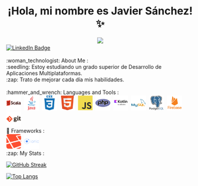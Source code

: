 <div id="header" align="center">
 <h1>¡Hola, mi nombre es Javier Sánchez! ✨</h1>
<img src="https://media.giphy.com/media/gjrYDwbjnK8x36xZIO/giphy.gif" width="300"/>
</div>
<div id="badges">
 <a href="https://www.linkedin.com/in/javier-sánchez-carrizo-99a95b225/">
<img src="https://img.shields.io/badge/LinkedIn-blue?style=for-the-badge&logo=linkedin&logoColor=white" alt="LinkedIn Badge"/>
  </a>
 <div>
  <a>
   <img src="https://komarev.com/ghpvc/?username=JavierS08&style=flat-square&color=blue" alt=""/>
   <a/>
   <div>
  :woman_technologist: About Me :
    <br>
  :seedling: Estoy estudiando un grado superior de Desarrollo de Aplicaciones Multiplataformas.
    <br>
  :zap: Trato de mejorar cada día mis habilidades.
   </div>
   <br>
   :hammer_and_wrench: Languages and Tools :
   <br>
    <img src="https://github.com/devicons/devicon/blob/master/icons/scala/scala-original-wordmark.svg" title="scala" alt="scala" width="40" height="40"/>&nbsp;
    <img src="https://github.com/devicons/devicon/blob/master/icons/java/java-original-wordmark.svg" title="Java" alt="Java" width="40" height="40"/>&nbsp;
    <img src="https://github.com/devicons/devicon/blob/master/icons/css3/css3-plain-wordmark.svg"  title="CSS3" alt="CSS" width="40" height="40"/>&nbsp;
    <img src="https://github.com/devicons/devicon/blob/master/icons/html5/html5-original.svg" title="HTML5" alt="HTML" width="40" height="40"/>&nbsp;
    <img src="https://github.com/devicons/devicon/blob/master/icons/javascript/javascript-original.svg" title="JavaScript" alt="JavaScript" width="40" height="40"/>&nbsp;
   <img src="https://github.com/devicons/devicon/blob/master/icons/php/php-original.svg" title="PHP" alt="PHP" width="40" height="40"/>&nbsp;
   <img src="https://github.com/devicons/devicon/blob/master/icons/kotlin/kotlin-original-wordmark.svg" title="kotlin" alt="kotlin" width="40" height="40"/>&nbsp;
   <img src="https://github.com/devicons/devicon/blob/master/icons/mysql/mysql-original-wordmark.svg" title="MySQL" alt="MySQL" width="40" height="40"/>&nbsp;
   <img src="https://github.com/devicons/devicon/blob/master/icons/postgresql/postgresql-original-wordmark.svg" title="postgresql" alt="postgresql" width="40" height="40"/>&nbsp;
   <img src="https://github.com/devicons/devicon/blob/master/icons/firebase/firebase-plain-wordmark.svg" title="Firebase" alt="Firebase" width="40" height="40"/>&nbsp;
   <img src="https://github.com/devicons/devicon/blob/master/icons/git/git-original-wordmark.svg" title="Git" **alt="Git" width="40" height="40"/>
   <br>
      🚀 Frameworks :
   <br>
   <img src="https://github.com/devicons/devicon/blob/master/icons/laravel/laravel-plain.svg" title="Laravel" alt="Laravel" width="40" height="40"/>&nbsp;
   <img src="https://github.com/devicons/devicon/blob/master/icons/ionic/ionic-original-wordmark.svg" title="Ionic" alt="Ionic" width="40" height="40"/>&nbsp;
   <br>
:zap: My Stats :
   
[![GitHub Streak](http://github-readme-streak-stats.herokuapp.com?user=JavierS08&theme=dark&background=000000)](https://git.io/streak-stats)
 
   
[![Top Langs](https://github-readme-stats.vercel.app/api/top-langs/?username=JavierS08&layout=compact&theme=vision-friendly-dark)](https://github.com/anuraghazra/github-readme-stats)
